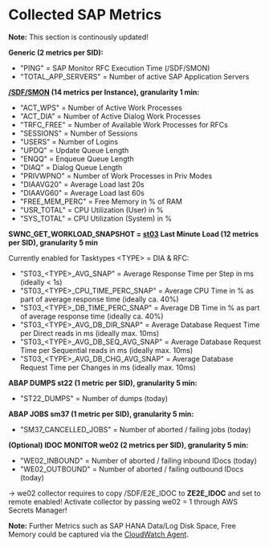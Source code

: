 # Collected SAP Metrics

**Note:** This section is continously updated!

**Generic (2 metrics per SID):**  
- "PING" = SAP Monitor RFC Execution Time (/SDF/SMON)
- "TOTAL_APP_SERVERS" = Number of active SAP Application Servers

**[/SDF/SMON](https://wiki.scn.sap.com/wiki/display/CPP/All+about+SMON) (14 metrics per Instance), granularity 1 min:**  
- "ACT_WPS" = Number of Active Work Processes  
- "ACT_DIA" = Number of Active Dialog Work Processes  
- "TRFC_FREE" = Number of Available Work Processes for RFCs  
- "SESSIONS" = Number of Sessions  
- "USERS" = Number of Logins  
- "UPDQ" = Update Queue Length  
- "ENQQ" = Enqueue Queue Length  
- "DIAQ" = Dialog Queue Length  
- "PRIVWPNO" = Number of Work Processes in Priv Modes  
- "DIAAVG20" = Average Load last 20s  
- "DIAAVG60" = Average Load last 60s  
- "FREE_MEM_PERC" = Free Memory in % of RAM  
- "USR_TOTAL" = CPU Utilization (User) in %  
- "SYS_TOTAL" = CPU Utilization (System) in %  

**SWNC_GET_WORKLOAD_SNAPSHOT = [st03](https://wiki.scn.sap.com/wiki/pages/viewpage.action?pageId=471174735) Last Minute Load (12 metrics per SID), granularity 5 min**  

Currently enabled for Tasktypes \<TYPE\> = DIA & RFC:

- "ST03\_\<TYPE\>\_AVG_SNAP" = Average Response Time per Step in ms (ideally < 1s)  
- "ST03\_\<TYPE\>\_CPU_TIME_PERC_SNAP" = Average CPU Time in % as part of average response time (ideally ca. 40%)  
- "ST03\_\<TYPE\>\_DB_TIME_PERC_SNAP" = Average DB Time in % as part of average response time (ideally ca. 40%)  
- "ST03\_\<TYPE\>\_AVG_DB_DIR_SNAP" = Average Database Request Time per Direct reads in ms (ideally max. 10ms)  
- "ST03\_\<TYPE\>\_AVG_DB_SEQ_AVG_SNAP" = Average Database Request Time per Sequential reads in ms (ideally max. 10ms)  
- "ST03\_\<TYPE\>\_AVG_DB_CHG_AVG_SNAP" = Average Database Request Time per Changes in ms (ideally max. 10ms)  

**ABAP DUMPS st22 (1 metric per SID), granularity 5 min:** 

- "ST22_DUMPS" = Number of dumps (today)

**ABAP JOBS sm37 (1 metric per SID), granularity 5 min:**

- "SM37_CANCELLED_JOBS" = Number of aborted / failing jobs (today)

**(Optional) IDOC MONITOR we02 (2 metrics per SID), granularity 5 min:**

- "WE02_INBOUND" = Number of aborted / failing inbound IDocs (today)
- "WE02_OUTBOUND" = Number of aborted / failing outbound IDocs (today)

-> we02 collector requires to copy /SDF/E2E_IDOC to **ZE2E_IDOC** and set to remote enabled! Activate collector by passing we02 = 1 through AWS Secrets Manager!

  
**Note:** Further Metrics such as SAP HANA Data/Log Disk Space, Free Memory could be captured via the [CloudWatch Agent](https://docs.aws.amazon.com/AmazonCloudWatch/latest/monitoring/Install-CloudWatch-Agent.html).
